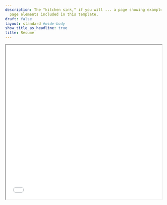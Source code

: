 ```yaml
---
description: The "kitchen sink," if you will ... a page showing examples of type and
  page elements included in this template.
draft: false
layout: standard #wide-body
show_title_as_headline: true
title: Résumé
---
```



<center>
  <body>
    <iframe 
    src="Academic_CV_ISG.pdf#toolbar=1" width="100%" height="500px">
    </iframe>
  </body>
</html>
</center>